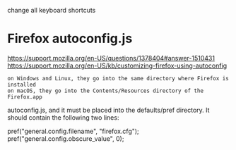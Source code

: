 change all keyboard shortcuts

# Firefox autoconfig.js
https://support.mozilla.org/en-US/questions/1378404#answer-1510431
https://support.mozilla.org/en-US/kb/customizing-firefox-using-autoconfig


    on Windows and Linux, they go into the same directory where Firefox is installed
    on macOS, they go into the Contents/Resources directory of the Firefox.app 


 autoconfig.js, and it must be placed into the defaults/pref directory. It should contain the following two lines:

pref("general.config.filename", "firefox.cfg");
pref("general.config.obscure_value", 0);
